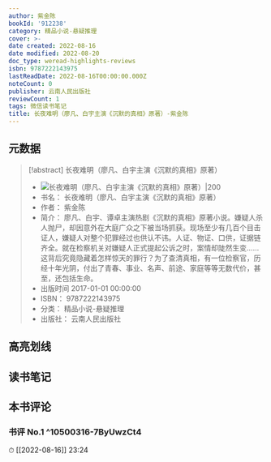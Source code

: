 ```yaml
---
author: 紫金陈
bookId: '912238'
category: 精品小说-悬疑推理
cover: >-
date created: 2022-08-16
date modified: 2022-08-20
doc_type: weread-highlights-reviews
isbn: 9787222143975
lastReadDate: 2022-08-16T00:00:00.000Z
noteCount: 0
publisher: 云南人民出版社
reviewCount: 1
tags: 微信读书笔记
title: 长夜难明（廖凡、白宇主演《沉默的真相》原著）-紫金陈
---
```


## 元数据

> [!abstract] 长夜难明（廖凡、白宇主演《沉默的真相》原著）
> - ![ 长夜难明（廖凡、白宇主演《沉默的真相》原著）|200](https://wfqqreader-1252317822.image.myqcloud.com/cover/238/912238/t7_912238.jpg)
> - 书名： 长夜难明（廖凡、白宇主演《沉默的真相》原著）
> - 作者： 紫金陈
> - 简介： 廖凡、白宇、谭卓主演热剧《沉默的真相》原著小说。嫌疑人杀人抛尸，却因意外在大庭广众之下被当场抓获。现场至少有几百个目击证人，嫌疑人对整个犯罪经过也供认不讳。人证、物证、口供，证据链齐全。就在检察机关对嫌疑人正式提起公诉之时，案情却陡然生变……这背后究竟隐藏着怎样惊天的罪行？为了查清真相，有一位检察官，历经十年光阴，付出了青春、事业、名声、前途、家庭等等无数代价，甚至，还包括生命。
> - 出版时间 2017-01-01 00:00:00
> - ISBN： 9787222143975
> - 分类： 精品小说-悬疑推理
> - 出版社： 云南人民出版社

## 高亮划线

## 读书笔记

## 本书评论

### 书评 No.1 ^10500316-7ByUwzCt4

⏱ [[2022-08-16]] 23:24
